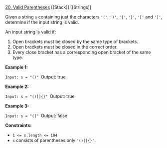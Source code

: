 [20. Valid Parentheses](https://leetcode.com/problems/valid-parentheses/)
[[Stack]]
[[Strings]]

Given a string `s` containing just the characters `'('`, `')'`, `'{'`, `'}'`, `'['` and `']'`, determine if the input string is valid.

An input string is valid if:

1. Open brackets must be closed by the same type of brackets.
2. Open brackets must be closed in the correct order.
3. Every close bracket has a corresponding open bracket of the same type.

**Example 1:**

`Input: s = "()"
`Output: true

**Example 2:**

`Input: s = "()[]{}"
`Output: true

**Example 3:**

`Input: s = "(]"
`Output: false

**Constraints:**

- `1 <= s.length <= 104`
- `s` consists of parentheses only `'()[]{}'`.
